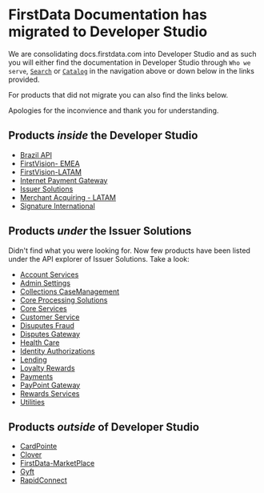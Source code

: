 # FirstData Documentation has migrated to Developer Studio

We are consolidating docs.firstdata.com into Developer Studio and as such you will either find the documentation in Developer Studio through `Who we serve`, [`Search`](/search) or [`Catalog`](/api) in the navigation above or down below in the links provided.

For products that did not migrate you can also find the links below.

Apologies for the inconvience and thank you for understanding.

## Products *inside* the Developer Studio


- [Brazil API](/product/BrazilAPI)
- [FirstVision- EMEA](/product/FirstVisionEMEA)
- [FirstVision-LATAM](/product/FirstVisionLATAM) 
- [Internet Payment Gateway](/product/IPGNA)
- [Issuer Solutions](/product/IssuerSolutions)
- [Merchant Acquiring - LATAM](/product/MerchantAcquiringLATAM)
- [Signature International](/product/SignatureInternational)

## Products *under* the Issuer Solutions

Didn't find what you were looking for. Now few products have been listed under the API explorer of Issuer Solutions. Take a look:
- [Account Services](/product/IssuerSolutions/api/?type=post&path=/account/v4/accountChangeInTermsAudit&branch=develop&version=1.0.0)
- [Admin Settings](/product/IssuerSolutions/api/?type=post&path=/ocs/v1/automatedAdjustmentProfile&branch=develop&version=1.0.0)
- [Collections CaseManagement](/product/IssuerSolutions/api/?type=post&path=/collectionsAccounts/v1/accountDetails&branch=develop&version=1.0.0)
- [Core Processing Solutions](/product/IssuerSolutions/api/?type=post&path=/commercialcard/v1/accountAuthStrategyDelete&branch=develop&version=1.0.0) 
- [Core Services](/product/IssuerSolutions/api/type=post&path=/cardholderPricing/v1/accountLevelRulesMinimumPaymentDueCommentText&branch=develop&version=1.0.0) 
- [Customer Service](/product/IssuerSolutions/api/?type=post&path=/ecsPayments/v2/activeRegistration&branch=develop&version=1.0.0) 
- [Disuputes Fraud](/product/IssuerSolutions/api/?type=post&path=/creCore/v1/createEaseFraudFeedbackRecord&branch=develop&version=1.0.0) 
- [Disputes Gateway](/product/IssuerSolutions/api/?type=post&path=/fs/disputesGateway/v1/nautilusNotify&branch=develop&version=1.0.0) 
- [Health Care](/product/IssuerSolutions/api/?type=post&path=/healthcare/v1/addOverrideMerchantCategoryCode&branch=develop&version=1.0.0)
- [Identity Authorizations](/product/IssuerSolutions/api/?type=post&path=/authorizations/v2/acsAuthorizationControls&branch=develop&version=1.0.0) 
- [Lending](/product/IssuerSolutions/api/?type=post&path=/offers/v1/acceptOffer&branch=develop&version=1.0.0)
- [Loyalty Rewards](/product/IssuerSolutions/api/?type=post&path=/rewardsui/v2/addHouseholdMember&branch=develop&version=1.0.0)
- [Payments](/product/IssuerSolutions/api/?type=post&path=/payments/v2/autoPayments&branch=develop&version=1.0.0)
- [PayPoint Gateway](/product/IssuerSolutions/api/?type=post&path=/cancelPayment&branch=develop&version=1.0.0) 
- [Rewards Services](/product/IssuerSolutions/api/?type=post&path=/rewardsui/v2/getRealTimeRewardDetails&branch=develop&version=1.0.0)
- [Utilities](/product/IssuerSolutions/api/?type=post&path=/utilities/v4/consumerAccounts&branch=develop&version=1.0.0)

## Products *outside* of Developer Studio

- [CardPointe](https://developer.cardpointe.com/)
- [Clover](https://docs.clover.com/docs)
- [FirstData-MarketPlace](https://developer.firstdata.com/marketplace/)
- [Gyft](https://business.gyft.com/developers/)
- [RapidConnect](https://www.rapidconnect.com/)


